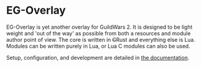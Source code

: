 # EG-Overlay

EG-Overlay is yet another overlay for GuildWars 2. It is designed to be light weight and 'out of the way' as possible from both a resources and module author point of view. The core is written in ~~C~~Rust and everything else is Lua. Modules can be written purely in Lua, or Lua C modules can also be used.

Setup, configuration, and development are detailed in [the documentation](https://the-eg.github.io/EG-Overlay).
